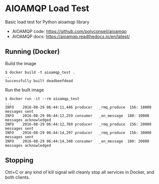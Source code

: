 # AIOAMQP Load Test
Basic load test for Python aioamqp library

- AIOAMQP code: https://github.com/polyconseil/aioamqp
- AIOAMQP docs: https://aioamqp.readthedocs.io/en/latest/

## Running (Docker)

Build the image

    $ docker build -t aioamqp_test .
    ...
    Successfully built deadbeefdead

Run the built image

    $ docker run -it --rm aioamqp_test
    ...
    INFO    2016-08-29 06:44:11,446 producer   _rmq_produce  156: 10000 messages sent
    INFO    2016-08-29 06:44:12,259 consumer   _on_message  180: 10000 messages acknowledged
    INFO    2016-08-29 06:44:12,769 producer   _rmq_produce  156: 20000 messages sent
    INFO    2016-08-29 06:44:14,297 producer   _rmq_produce  156: 30000 messages sent
    INFO    2016-08-29 06:44:14,348 consumer   _on_message  180: 20000 messages acknowledged

## Stopping

Ctrl+C or any kind of kill signal will cleanly stop all services in Docker, and
both clients.
